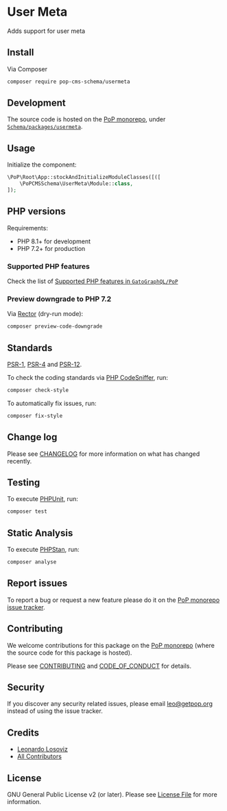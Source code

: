 # User Meta

<!--
[![Build Status][ico-travis]][link-travis]
[![Quality Score][ico-code-quality]][link-code-quality]
[![Software License][ico-license]](LICENSE.md)
[![Latest Version on Packagist][ico-version]][link-packagist]
[![Coverage Status][ico-scrutinizer]][link-scrutinizer]
[![Total Downloads][ico-downloads]][link-downloads]
-->

Adds support for user meta

## Install

Via Composer

``` bash
composer require pop-cms-schema/usermeta
```

## Development

The source code is hosted on the [PoP monorepo](https://github.com/GatoGraphQL/PoP), under [`Schema/packages/usermeta`](https://github.com/GatoGraphQL/PoP/tree/master/layers/Schema/packages/usermeta).

## Usage

Initialize the component:

``` php
\PoP\Root\App::stockAndInitializeModuleClasses([([
    \PoPCMSSchema\UserMeta\Module::class,
]);
```

## PHP versions

Requirements:

- PHP 8.1+ for development
- PHP 7.2+ for production

### Supported PHP features

Check the list of [Supported PHP features in `GatoGraphQL/PoP`](https://github.com/GatoGraphQL/PoP/blob/master/docs/supported-php-features.md)

### Preview downgrade to PHP 7.2

Via [Rector](https://github.com/rectorphp/rector) (dry-run mode):

```bash
composer preview-code-downgrade
```

## Standards

[PSR-1](https://www.php-fig.org/psr/psr-1), [PSR-4](https://www.php-fig.org/psr/psr-4) and [PSR-12](https://www.php-fig.org/psr/psr-12).

To check the coding standards via [PHP CodeSniffer](https://github.com/squizlabs/PHP_CodeSniffer), run:

``` bash
composer check-style
```

To automatically fix issues, run:

``` bash
composer fix-style
```

## Change log

Please see [CHANGELOG](CHANGELOG.md) for more information on what has changed recently.

## Testing

To execute [PHPUnit](https://phpunit.de/), run:

``` bash
composer test
```

## Static Analysis

To execute [PHPStan](https://github.com/phpstan/phpstan), run:

``` bash
composer analyse
```

## Report issues

To report a bug or request a new feature please do it on the [PoP monorepo issue tracker](https://github.com/GatoGraphQL/PoP/issues).

## Contributing

We welcome contributions for this package on the [PoP monorepo](https://github.com/GatoGraphQL/PoP) (where the source code for this package is hosted).

Please see [CONTRIBUTING](CONTRIBUTING.md) and [CODE_OF_CONDUCT](CODE_OF_CONDUCT.md) for details.

## Security

If you discover any security related issues, please email leo@getpop.org instead of using the issue tracker.

## Credits

- [Leonardo Losoviz][link-author]
- [All Contributors][link-contributors]

## License

GNU General Public License v2 (or later). Please see [License File](LICENSE.md) for more information.

[ico-version]: https://img.shields.io/packagist/v/pop-cms-schema/usermeta.svg?style=flat-square
[ico-license]: https://img.shields.io/badge/license-GPLv2-brightgreen.svg?style=flat-square
[ico-travis]: https://img.shields.io/travis/pop-cms-schema/usermeta/master.svg?style=flat-square
[ico-scrutinizer]: https://img.shields.io/scrutinizer/coverage/g/pop-cms-schema/usermeta.svg?style=flat-square
[ico-code-quality]: https://img.shields.io/scrutinizer/g/pop-cms-schema/usermeta.svg?style=flat-square
[ico-downloads]: https://img.shields.io/packagist/dt/pop-cms-schema/usermeta.svg?style=flat-square

[link-packagist]: https://packagist.org/packages/pop-cms-schema/usermeta
[link-travis]: https://travis-ci.org/pop-cms-schema/usermeta
[link-scrutinizer]: https://scrutinizer-ci.com/g/pop-cms-schema/usermeta/code-structure
[link-code-quality]: https://scrutinizer-ci.com/g/pop-cms-schema/usermeta
[link-downloads]: https://packagist.org/packages/pop-cms-schema/usermeta
[link-author]: https://github.com/leoloso
[link-contributors]: ../../../../../../contributors
